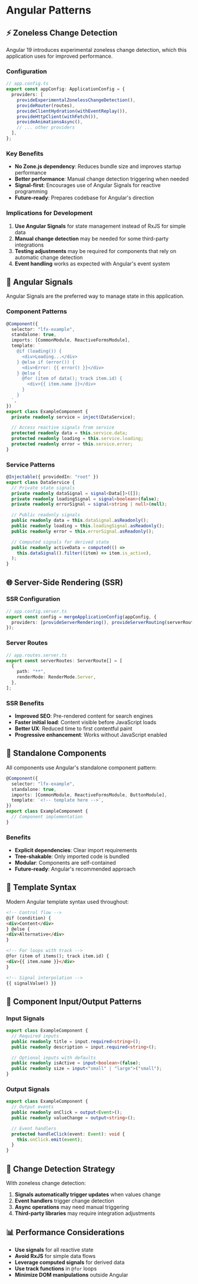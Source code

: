 # Angular Patterns

## ⚡ Zoneless Change Detection

Angular 19 introduces experimental zoneless change detection, which this application uses for improved performance.

### Configuration

```typescript
// app.config.ts
export const appConfig: ApplicationConfig = {
  providers: [
    provideExperimentalZonelessChangeDetection(),
    provideRouter(routes),
    provideClientHydration(withEventReplay()),
    provideHttpClient(withFetch()),
    provideAnimationsAsync(),
    // ... other providers
  ],
};
```

### Key Benefits

- **No Zone.js dependency**: Reduces bundle size and improves startup performance
- **Better performance**: Manual change detection triggering when needed
- **Signal-first**: Encourages use of Angular Signals for reactive programming
- **Future-ready**: Prepares codebase for Angular's direction

### Implications for Development

1. **Use Angular Signals** for state management instead of RxJS for simple data
2. **Manual change detection** may be needed for some third-party integrations
3. **Testing adjustments** may be required for components that rely on automatic change detection
4. **Event handling** works as expected with Angular's event system

## 🎯 Angular Signals

Angular Signals are the preferred way to manage state in this application.

### Component Patterns

```typescript
@Component({
  selector: "lfx-example",
  standalone: true,
  imports: [CommonModule, ReactiveFormsModule],
  template: `
    @if (loading()) {
      <div>Loading...</div>
    } @else if (error()) {
      <div>Error: {{ error() }}</div>
    } @else {
      @for (item of data(); track item.id) {
        <div>{{ item.name }}</div>
      }
    }
  `,
})
export class ExampleComponent {
  private readonly service = inject(DataService);

  // Access reactive signals from service
  protected readonly data = this.service.data;
  protected readonly loading = this.service.loading;
  protected readonly error = this.service.error;
}
```

### Service Patterns

```typescript
@Injectable({ providedIn: "root" })
export class DataService {
  // Private state signals
  private readonly dataSignal = signal<Data[]>([]);
  private readonly loadingSignal = signal<boolean>(false);
  private readonly errorSignal = signal<string | null>(null);

  // Public readonly signals
  public readonly data = this.dataSignal.asReadonly();
  public readonly loading = this.loadingSignal.asReadonly();
  public readonly error = this.errorSignal.asReadonly();

  // Computed signals for derived state
  public readonly activeData = computed(() =>
    this.dataSignal().filter((item) => item.is_active),
  );
}
```

## 🌐 Server-Side Rendering (SSR)

### SSR Configuration

```typescript
// app.config.server.ts
export const config = mergeApplicationConfig(appConfig, {
  providers: [provideServerRendering(), provideServerRouting(serverRoutes)],
});
```

### Server Routes

```typescript
// app.routes.server.ts
export const serverRoutes: ServerRoute[] = [
  {
    path: "**",
    renderMode: RenderMode.Server,
  },
];
```

### SSR Benefits

- **Improved SEO**: Pre-rendered content for search engines
- **Faster initial load**: Content visible before JavaScript loads
- **Better UX**: Reduced time to first contentful paint
- **Progressive enhancement**: Works without JavaScript enabled

## 🔧 Standalone Components

All components use Angular's standalone component pattern:

```typescript
@Component({
  selector: "lfx-example",
  standalone: true,
  imports: [CommonModule, ReactiveFormsModule, ButtonModule],
  template: `<!-- template here -->`,
})
export class ExampleComponent {
  // Component implementation
}
```

### Benefits

- **Explicit dependencies**: Clear import requirements
- **Tree-shakable**: Only imported code is bundled
- **Modular**: Components are self-contained
- **Future-ready**: Angular's recommended approach

## 📝 Template Syntax

Modern Angular template syntax used throughout:

```html
<!-- Control flow -->
@if (condition) {
<div>Content</div>
} @else {
<div>Alternative</div>
}

<!-- For loops with track -->
@for (item of items(); track item.id) {
<div>{{ item.name }}</div>
}

<!-- Signal interpolation -->
{{ signalValue() }}
```

## 🎨 Component Input/Output Patterns

### Input Signals

```typescript
export class ExampleComponent {
  // Required inputs
  public readonly title = input.required<string>();
  public readonly description = input.required<string>();

  // Optional inputs with defaults
  public readonly isActive = input<boolean>(false);
  public readonly size = input<"small" | "large">("small");
}
```

### Output Signals

```typescript
export class ExampleComponent {
  // Output events
  public readonly onClick = output<Event>();
  public readonly valueChange = output<string>();

  // Event handlers
  protected handleClick(event: Event): void {
    this.onClick.emit(event);
  }
}
```

## 🔄 Change Detection Strategy

With zoneless change detection:

1. **Signals automatically trigger updates** when values change
2. **Event handlers** trigger change detection
3. **Async operations** may need manual triggering
4. **Third-party libraries** may require integration adjustments

## 📊 Performance Considerations

- **Use signals** for all reactive state
- **Avoid RxJS** for simple data flows
- **Leverage computed signals** for derived data
- **Use track functions** in `@for` loops
- **Minimize DOM manipulations** outside Angular
